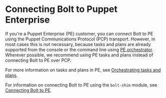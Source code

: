 # Connecting Bolt to Puppet Enterprise

If you're a Puppet Enterprise (PE) customer, you can connect Bolt to PE using
the Puppet Communications Protocol (PCP) transport. However, in most cases this
is not necessary, because tasks and plans are already supported from the console
or the command line using
[PE orchestrator](https://puppet.com/docs/pe/latest/running_jobs_with_puppet_orchestrator_overview.html).
Wherever possible, we recommend using PE tasks and plans instead of connecting
Bolt to PE over PCP. 

For more information on tasks and plans in PE, see [Orchestrating tasks and plans](https://puppet.com/docs/pe/latest/orchestrating_puppet_and_tasks.html).

For information on connecting Bolt to PE using the `bolt-shim` module, see
[Connecting Bolt to
PE](https://github.com/puppetlabs/puppetlabs-bolt_shim/blob/main/docs/connect_bolt_pe.md).
